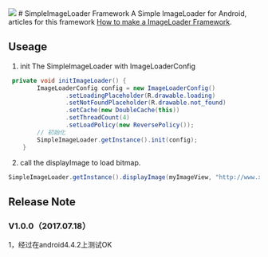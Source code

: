 <img src="http://avatar.csdn.net/blogpic/20150127140257890.jpg">    
# SimpleImageLoader Framework
   A Simple ImageLoader for Android, articles for this framework <a href="http://blog.csdn.net/column/details/android-imageloader.html" target="_blank">How to make a ImageLoader Framework</a>.


## Useage 
1. init The SimpleImageLoader with ImageLoaderConfig
```java
 private void initImageLoader() {
        ImageLoaderConfig config = new ImageLoaderConfig()
                .setLoadingPlaceholder(R.drawable.loading)
                .setNotFoundPlaceholder(R.drawable.not_found)
                .setCache(new DoubleCache(this))
                .setThreadCount(4)
                .setLoadPolicy(new ReversePolicy());
        // 初始化
        SimpleImageLoader.getInstance().init(config);
    }
```     
2. call the displayImage to load bitmap.
```java
SimpleImageLoader.getInstance().displayImage(myImageView, "http://www.xxx/myimage.jpg");
```    

## Release Note
### V1.0.0（2017.07.18）
1，经过在android4.4.2上测试OK



